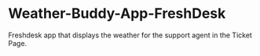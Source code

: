 # Weather-Buddy-App-FreshDesk
Freshdesk app that displays the weather for the support agent in the Ticket Page.
